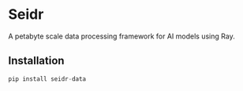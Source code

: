 # Seidr

A petabyte scale data processing framework for AI models using Ray.

## Installation
```python
pip install seidr-data
```